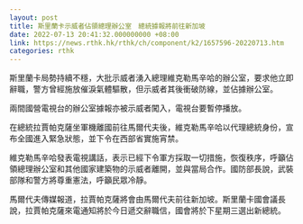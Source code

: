 ```yaml
---
layout: post
title: 斯里蘭卡示威者佔領總理辦公室　總統據報將前往新加坡
date: 2022-07-13 20:41:32.000000000 +08:00
link: https://news.rthk.hk/rthk/ch/component/k2/1657596-20220713.htm
categories: rthk
---
```


斯里蘭卡局勢持續不穩，大批示威者湧入總理維克勒馬辛哈的辦公室，要求他立即辭職，警方曾經施放催淚氣體驅散，但示威者其後衝破防線，並佔據辦公室。

兩間國營電視台的辦公室據報亦被示威者闖入，電視台要暫停播放。

在總統拉賈帕克薩坐軍機離國前往馬爾代夫後，維克勒馬辛哈以代理總統身份，宣布全國進入緊急狀態，並下令在西部省實施宵禁。

維克勒馬辛哈發表電視講話，表示已經下令軍方採取一切措施，恢復秩序，呼籲佔領總理辦公室和其他國家建築物的示威者離開，並與當局合作。國防部長說，武裝部隊和警方將尊重憲法，呼籲民眾冷靜。

馬爾代夫傳媒報道，拉賈帕克薩將會由馬爾代夫前往新加坡。斯里蘭卡國會議長說，拉賈帕克薩來電通知將於今日遞交辭職信，國會將於下星期三選出新總統。
